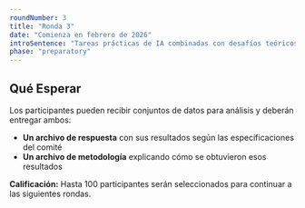 ```yaml
---
roundNumber: 3
title: "Ronda 3"
date: "Comienza en febrero de 2026"
introSentence: "Tareas prácticas de IA combinadas con desafíos teóricos. Los estudiantes aplican sus habilidades y pensamiento crítico a través de resolución práctica de problemas."
phase: "preparatory"
---
```


## Qué Esperar

Los participantes pueden recibir conjuntos de datos para análisis y deberán entregar ambos:

- **Un archivo de respuesta** con sus resultados según las especificaciones del comité
- **Un archivo de metodología** explicando cómo se obtuvieron esos resultados

**Calificación:** Hasta 100 participantes serán seleccionados para continuar a las siguientes rondas.
